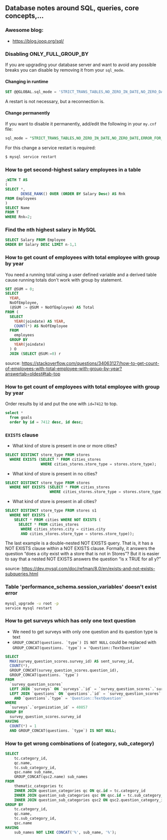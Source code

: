 ## Database notes around SQL, queries, core concepts,...
### Awesome blog:
- https://blog.jooq.org/sql/
### Disabling ONLY_FULL_GROUP_BY

If you are upgrading your database server and want to avoid any possible breaks you can disable by removing it from your ```sql_mode```.
#### Changing in runtime
```sql
SET @@GLOBAL.sql_mode = 'STRICT_TRANS_TABLES,NO_ZERO_IN_DATE,NO_ZERO_DATE,ERROR_FOR_DIVISION_BY_ZERO,NO_AUTO_CREATE_USER,NO_ENGINE_SUBSTITUTION'
```
A restart is not necessary, but a reconnection is.

#### Change permanently
If you want to disable it permanently, add/edit the following in your ```my.cnf``` file:

```sql
sql_mode = "STRICT_TRANS_TABLES,NO_ZERO_IN_DATE,NO_ZERO_DATE,ERROR_FOR_DIVISION_BY_ZERO,NO_AUTO_CREATE_USER,NO_ENGINE_SUBSTITUTION"
```
For this change a service restart is required:
```sh
$ mysql service restart
```

### How to get second-highest salary employees in a table
```sql
;WITH T AS
(
SELECT *,
       DENSE_RANK() OVER (ORDER BY Salary Desc) AS Rnk
FROM Employees
)
SELECT Name
FROM T
WHERE Rnk=2;
```
### Find the nth highest salary in MySQL
```sql
SELECT Salary FROM Employee 
ORDER BY Salary DESC LIMIT n-1,1
```
### How to get count of employees with total employee with group by year
You need a running total using a user defined variable and a derived table cause running totals don't work with group by statement.

```sql
SET @SUM = 0;
SELECT
  YEAR,
  NoOfEmployee,
  (@SUM := @SUM + NoOfEmployee) AS Total
FROM (
  SELECT
    YEAR(joindate) AS YEAR,
    COUNT(*) AS NoOfEmployee
  FROM
    employees
  GROUP BY
    YEAR(joindate)
  ) O
  JOIN (SELECT @SUM:=0) r
```
source: https://stackoverflow.com/questions/34063127/how-to-get-count-of-employees-with-total-employee-with-group-by-year?answertab=oldest#tab-top

### How to get count of employees with total employee with group by year
Order results by id and put the one with ```id=7412``` to top.
```sql
select * 
  from goals
  order by id = 7412 desc, id desc;
```

### ```EXISTS``` clause
- What kind of store is present in one or more cities?
```sql
SELECT DISTINCT store_type FROM stores
  WHERE EXISTS (SELECT * FROM cities_stores
                WHERE cities_stores.store_type = stores.store_type);
```

- What kind of store is present in no cities?
```sql
SELECT DISTINCT store_type FROM stores
  WHERE NOT EXISTS (SELECT * FROM cities_stores
                    WHERE cities_stores.store_type = stores.store_type);
```

- What kind of store is present in all cities?
```sql
SELECT DISTINCT store_type FROM stores s1
  WHERE NOT EXISTS (
    SELECT * FROM cities WHERE NOT EXISTS (
      SELECT * FROM cities_stores
       WHERE cities_stores.city = cities.city
       AND cities_stores.store_type = stores.store_type));
```
The last example is a double-nested NOT EXISTS query. That is, it has a NOT EXISTS clause within a NOT EXISTS clause. Formally, it answers the question “does a city exist with a store that is not in Stores”? But it is easier to say that a nested NOT EXISTS answers the question “is x TRUE for all y?”

source: https://dev.mysql.com/doc/refman/8.0/en/exists-and-not-exists-subqueries.html

### Table 'performance_schema.session_variables' doesn't exist error
```sh
mysql_upgrade -u root -p
service mysql restart
```

### How to get surveys which has only one text question
- We need to get surveys with only one question and its question type is text
- ```GROUP_CONCAT(questions. `type`) IS NOT NULL``` could be replaced with ```GROUP_CONCAT(questions. `type`) = 'Question::TextQuestion'```

```sql
SELECT
  MAX(survey_question_scores.survey_id) AS sent_survey_id,
  COUNT(*),
  GROUP_CONCAT(survey_question_scores.question_id),
  GROUP_CONCAT(questions. `type`)
FROM
  `survey_question_scores`
  LEFT JOIN `surveys` ON `surveys`.`id` = `survey_question_scores`.`survey_id`
  LEFT JOIN `questions` ON `questions`.`id` = `survey_question_scores`.`question_id`
    AND `questions`.`type` = 'Question::TextQuestion'
WHERE
  `surveys`.`organization_id` = 40857
GROUP BY
  survey_question_scores.survey_id
HAVING
  COUNT(*) = 1
  AND GROUP_CONCAT(questions. `type`) IS NOT NULL;
```

### How to get wrong combinations of (category, sub_category)
```sql
SELECT
	tc.category_id,
	qc.name,
	tc.sub_category_id,
	qsc.name sub_name,
	GROUP_CONCAT(qsc2.name) sub_names
FROM
	thematic_categories tc
	INNER JOIN question_categories qc ON qc.id = tc.category_id
	INNER JOIN question_sub_categories qsc ON qsc.id = tc.sub_category_id
	INNER JOIN question_sub_categories qsc2 ON qsc2.question_category_id = qc.id
GROUP BY
	tc.category_id,
	qc.name,
	tc.sub_category_id,
	qsc.name
HAVING
	sub_names NOT LIKE CONCAT('%', sub_name, '%');
```
